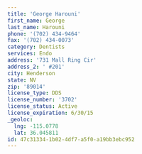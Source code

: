 ```yaml
---
title: 'George Harouni'
first_name: George
last_name: Harouni
phone: '(702) 434-9464'
fax: '(702) 434-0073'
category: Dentists
services: Endo
address: '731 Mall Ring Cir'
address_2: ' #201'
city: Henderson
state: NV
zip: '89014'
license_type: DDS
license_number: '3702'
license_status: Active
license_expiration: 6/30/15
_geoloc:
  lng: -115.0778
  lat: 36.045811
id: 47c31334-1b02-4df7-a5f0-a19bb3ebc952
---
```

